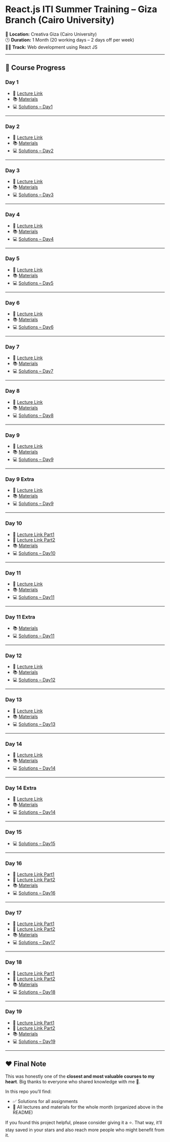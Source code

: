 # React.js ITI Summer Training – Giza Branch (Cairo University)

📍 **Location:** Creativa Giza (Cairo University)  
🕒 **Duration:** 1 Month (20 working days – 2 days off per week)  
👨‍🏫 **Track:** Web development using React JS

---

## 📅 Course Progress

### Day 1
- 🎥 [Lecture Link](https://drive.google.com/file/d/1o4nKQcF00rIR9aj_OGIfimWGYmSJ5Qny/view?usp=drive_link)  
- 📚 [Materials](https://drive.google.com/drive/folders/1u5AyIXwnZSdVxc3QzFqHhz6Xmq8PH1RX?usp=drive_link)  
- 💻 [Solutions – Day1](./Day1)

---

### Day 2
- 🎥 [Lecture Link](https://drive.google.com/file/d/1aVsfFVl_FWVSPOczqZyaZ-rzvIEPtyB8/view?usp=drive_link)  
- 📚 [Materials](https://drive.google.com/drive/folders/1uRCUg6fo6bdKtI4iLF1PkXVBOm7HSgE-?usp=drive_link)  
- 💻 [Solutions – Day2](./Day2)

---

### Day 3
- 🎥 [Lecture Link](https://drive.google.com/file/d/1wPnXwPGN9R59oG6wpzW4WtxRH6IyqjV3/view?usp=sharing)  
- 📚 [Materials](https://drive.google.com/drive/folders/1MsZKrvKMQuZNj-V-1JKJ1qbCY_bfz6rF?usp=drive_link)  
- 💻 [Solutions – Day3](./Day3)

---

### Day 4
- 🎥 [Lecture Link](https://drive.google.com/file/d/1s0xx6P4qZAmMnuXgrQltY3_ZlN02cdOT/view?usp=sharing)  
- 📚 [Materials](https://drive.google.com/drive/folders/1t5uVzahbEXU7fdHK59Uv0gdSKskA01E6?usp=drive_link)  
- 💻 [Solutions – Day4](./Day4)

---

### Day 5
- 🎥 [Lecture Link](https://drive.google.com/file/d/1M20tiNpKTCugxJkuaqvHm-8S0MaDagHI/view?usp=sharing)  
- 📚 [Materials](https://drive.google.com/drive/folders/1WTXh8icJbBQoXSPDMGfkBxGW6bs9iVsN?usp=drive_link)  
- 💻 [Solutions – Day5](./Day5)

---

### Day 6
- 🎥 [Lecture Link](https://drive.google.com/file/d/18q0GHdN2JAnAwxLpG5NFBffT05bsvpXp/view?usp=drive_link)  
- 📚 [Materials](https://drive.google.com/drive/folders/1snZTRuoi51rwH7SvlsPtNkWJ0mecVSfd?usp=drive_link)  
- 💻 [Solutions – Day6](./Day6)

---

### Day 7
- 🎥 [Lecture Link](https://drive.google.com/file/d/1CHcLoigce490QHYig2zqgAWPHOKyZjBr/view?usp=drive_link)  
- 📚 [Materials](https://drive.google.com/drive/folders/1xarQV8gmJ3kQLuyk0q2zR7nxlHAYX6Zu?usp=drive_link)  
- 💻 [Solutions – Day7](./Day7)

---

### Day 8
- 🎥 [Lecture Link](https://drive.google.com/file/d/1-pTyn0Pkdd8zREckEaOGEZQ5PdrN64zZ/view?usp=drive_link)  
- 📚 [Materials](https://drive.google.com/drive/folders/1DidloWmbABWo7DbZtRFXlWC8zYqfJuCs?usp=drive_link)  
- 💻 [Solutions – Day8](./Day8)

---

### Day 9
- 🎥 [Lecture Link](https://drive.google.com/file/d/1K1Xx1VFi1fDTZu_r4O0WAceKzhS5bz44/view?usp=drive_link)  
- 📚 [Materials](https://drive.google.com/drive/folders/1T_zdLK85KONkm2a69rK_iy8eW3GO91lp?usp=drive_link)  
- 💻 [Solutions – Day9](./Day9)

---

### Day 9 Extra
- 🎥 [Lecture Link](https://drive.google.com/file/d/1aHSLUPhhkK3v62Kd4_L1qXzCp4kJ2BHl/view?usp=drive_link)  
- 📚 [Materials](https://drive.google.com/drive/folders/1DiLzDMMWJzWEXOL30eqQTwyJ27utMRA9?usp=drive_link)  
- 💻 [Solutions – Day9](./Day9)

---

### Day 10
- 🎥 [Lecture Link Part1](https://drive.google.com/file/d/1cbuWVR6MEFzCMtBlnxEJe2vnWtPonyBY/view?usp=drive_link)  
- 🎥 [Lecture Link Part2](https://drive.google.com/file/d/1Nftu_BL0vpZ5AKeqUHlZq1PyF-AZsi4e/view?usp=drive_link)  
- 📚 [Materials](https://drive.google.com/drive/folders/1FW07430KXSavLQUmmV73jam1Km4VF8Nw?usp=drive_link)  
- 💻 [Solutions – Day10](./Day10)

---

### Day 11
- 🎥 [Lecture Link](https://drive.google.com/file/d/1Zjc-5dkk26kDtwcKvCmDrC2kJGJQ-rtU/view?usp=drive_link)  
- 📚 [Materials](https://drive.google.com/drive/folders/13eDCWXnpsVa5UXk27lvaSqg4Fgn9gUL-?usp=drive_link)  
- 💻 [Solutions – Day11](./Day11/HTML5%20&%20CSS3%20Tasks/)

---

### Day 11 Extra
- 📚 [Materials](https://drive.google.com/drive/folders/11xlhwDJoLXE8tpmkW_jg9Cd6hPLsXcsy?usp=drive_link)  
- 💻 [Solutions – Day11](./Day11/ES%20Tasks/)

---

### Day 12
- 🎥 [Lecture Link](https://drive.google.com/file/d/116Peu_NXe65zjlKADfbYCHaZ3JYIO7e3/view?usp=drive_link)  
- 📚 [Materials](https://drive.google.com/drive/folders/1Eg0prbbm-fYsouxRJ1fEfOoTPKkCnJ59?usp=drive_link)  
- 💻 [Solutions – Day12](./Day12)

---

### Day 13
- 🎥 [Lecture Link](https://drive.google.com/file/d/1rO1ieRxvxFZnYYM97e6tSsFVCpQyirMI/view?usp=drive_link)
- 📚 [Materials](https://drive.google.com/drive/folders/1HUEh2pGbbEKMecxNFNkqccjpn_lejl0L?usp=drive_link)  
- 💻 [Solutions – Day13](./Day13)

---

### Day 14
- 🎥 [Lecture Link](https://drive.google.com/file/d/1kVaaZBmeKSQXXlo8O6mwWKM6sP9uUlcY/view?usp=drive_link)
- 📚 [Materials](https://drive.google.com/drive/folders/1CCXRnyc9bR_2ReACHOypk1nYTtlI7j_b?usp=drive_link)  
- 💻 [Solutions – Day14](./Day14)

---

### Day 14 Extra
- 🎥 [Lecture Link](https://drive.google.com/file/d/1xGE2lr51n_W6VaNFOMslsYAtZQuSyvAA/view?usp=drive_link)
- 📚 [Materials](https://drive.google.com/drive/folders/1nsNUBYBH9snEj_0qeUpzwZjEg7EWtJM0?usp=drive_link)  
- 💻 [Solutions – Day14](./Day14)

---

### Day 15 
- 💻 [Solutions – Day15](./Day15)

---

### Day 16
- 🎥 [Lecture Link Part1](https://drive.google.com/file/d/132hgjBtjmGiFVHpygkF2d3Vi9Eb1gpYH/view?usp=drive_link)  
- 🎥 [Lecture Link Part2](https://drive.google.com/file/d/1TbY_OeefV2yDB470j1cXXdX7hUFgOWCw/view?usp=drive_link)  
- 📚 [Materials](https://drive.google.com/drive/folders/1RkTL_L4Mr8tQf16QK3bX0onOLghZbfDO?usp=drive_link)  
- 💻 [Solutions – Day16](./Day16)

---

### Day 17
- 🎥 [Lecture Link Part1](https://drive.google.com/file/d/1jnqGxWu3f6rw14LRFCn3WlLaXlkvFG5w/view?usp=drive_link)  
- 🎥 [Lecture Link Part2](https://drive.google.com/file/d/1_A8-t7xTKl_LhsaRAjhGJL9Qq56hx7AT/view?usp=drive_link)  
- 📚 [Materials](https://drive.google.com/drive/folders/1uEtF8vskw6qpJeHyZkjDm7rP37fEL0jF?usp=drive_link)  
- 💻 [Solutions – Day17](./Day17)

---

### Day 18
- 🎥 [Lecture Link Part1](https://drive.google.com/file/d/1SOFi9gr3QQwhh_9x-F3bzH7QPpUqgcJb/view?usp=drive_link)  
- 🎥 [Lecture Link Part2](https://drive.google.com/file/d/17e_a7Tt0eeYQ7tSOmoXrLgyqJa63V2l3/view?usp=drive_link)  
- 📚 [Materials](https://drive.google.com/drive/folders/1mM0xm6PrdW5xbd2hYXex-hu7JeIbRmue?usp=sharing)  
- 💻 [Solutions – Day18](./Day18)

---

### Day 19
- 🎥 [Lecture Link Part1](https://drive.google.com/file/d/1C_YdVYEhwNWDa2XRZwsDK-Rpkd97EkzF/view?usp=drive_link)  
- 🎥 [Lecture Link Part2](https://drive.google.com/file/d/1axiLt8vfD39R_mG5HowVA3tSuObqbUw7/view?usp=drive_link)  
- 📚 [Materials](https://drive.google.com/drive/folders/1wlSy2fMXplRjr1hJ0GbGERcT_vcEQc3b?usp=drive_link)  
- 💻 [Solutions – Day19](./Day19)

---

## ❤️ Final Note

This was honestly one of the **closest and most valuable courses to my heart**.
Big thanks to everyone who shared knowledge with me 🙏.

In this repo you’ll find:

* ✅ Solutions for all assignments
* 🎥 All lectures and materials for the whole month (organized above in the README)

If you found this project helpful, please consider giving it a ⭐.
That way, it’ll stay saved in your stars and also reach more people who might benefit from it.
